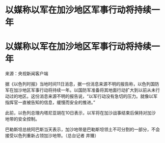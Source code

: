 # 以媒称以军在加沙地区军事行动将持续一年

# 以媒称以军在加沙地区军事行动将持续一年

来源：央视新闻客户端

据《以色列时报》当地时间11日消息，据一份消息来源不明的报告称，以色列国防军在加沙地区军事行动将持续一年。以国防军准备将其地面行动扩大到以前从未行动过的地区。这份消息来源不明的报告说，“以军行动没有急切的压力。就像以军指挥官一直被告知的信息，缓慢而安全的推进。”

此前，以色列总理内塔尼亚胡在10日表示，以军将在加沙战事结束后保持对加沙地带的安全控制。

巴勒斯坦总统阿巴斯当天表示，加沙地带是巴勒斯坦领土不可分割的一部分，不会接受以色列重新占领加沙地带。（总台记者 井臻）

